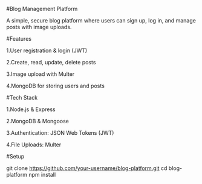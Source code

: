 #Blog Management Platform

A simple, secure blog platform where users can sign up, log in, and manage posts with image uploads.

#Features

1.User registration & login (JWT)

2.Create, read, update, delete posts

3.Image upload with Multer

4.MongoDB for storing users and posts

#Tech Stack

1.Node.js & Express

2.MongoDB & Mongoose

3.Authentication: JSON Web Tokens (JWT)

4.File Uploads: Multer

#Setup

git clone https://github.com/your-username/blog-platform.git
cd blog-platform
npm install

